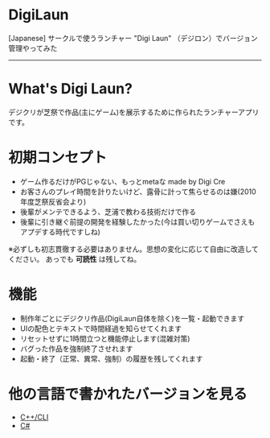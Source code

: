 DigiLaun
========

[Japanese] サークルで使うランチャー "Digi Laun" （デジロン）でバージョン管理やってみた

----

# What's Digi Laun?

デジクリが芝祭で作品(主にゲーム)を展示するために作られたランチャーアプリです。

# 初期コンセプト

- ゲーム作るだけがPGじゃない、もっとmetaな made by Digi Cre
- お客さんのプレイ時間を計りたいけど、露骨に計って焦らせるのは嫌(2010年度芝祭反省会より)
- 後輩がメンテできるよう、芝浦で教わる技術だけで作る
- 後輩に引き継ぐ前提の開発を経験したかった(今は買い切りゲームでさえもアプデする時代ですしね)

※必ずしも初志貫徹する必要はありません。思想の変化に応じて自由に改造してください。
あっでも **可読性** は残してね。

# 機能

- 制作年ごとにデジクリ作品(DigiLaun自体を除く)を一覧・起動できます
- UIの配色とテキストで時間経過を知らせてくれます
- リセットせずに1時間立つと機能停止します(混雑対策) 
- バグった作品を強制終了させれます
- 起動・終了（正常、異常、強制）の履歴を残してくれます

# 他の言語で書かれたバージョンを見る

- [C++/CLI](https://github.com/SIT-DigiCre/DigiLaun1.git)
- [C#](https://github.com/SIT-DigiCre/DigiLaun2.git)
